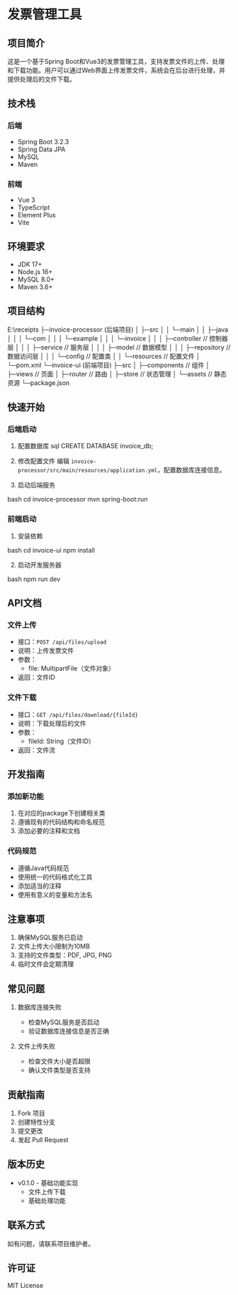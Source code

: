 # 发票管理工具

## 项目简介
这是一个基于Spring Boot和Vue3的发票管理工具，支持发票文件的上传、处理和下载功能。用户可以通过Web界面上传发票文件，系统会在后台进行处理，并提供处理后的文件下载。

## 技术栈
### 后端
- Spring Boot 3.2.3
- Spring Data JPA
- MySQL
- Maven

### 前端
- Vue 3
- TypeScript
- Element Plus
- Vite

## 环境要求
- JDK 17+
- Node.js 16+
- MySQL 8.0+
- Maven 3.6+

## 项目结构

E:\receipts
├─invoice-processor (后端项目)
│ ├─src
│ │ └─main
│ │ ├─java
│ │ │ └─com
│ │ │ └─example
│ │ │ └─invoice
│ │ │ ├─controller // 控制器层
│ │ │ ├─service // 服务层
│ │ │ ├─model // 数据模型
│ │ │ ├─repository // 数据访问层
│ │ │ └─config // 配置类
│ │ └─resources // 配置文件
│ └─pom.xml
└─invoice-ui (前端项目)
├─src
│ ├─components // 组件
│ ├─views // 页面
│ ├─router // 路由
│ ├─store // 状态管理
│ └─assets // 静态资源
└─package.json


## 快速开始

### 后端启动
1. 配置数据库
sql
CREATE DATABASE invoice_db;


2. 修改配置文件
编辑 `invoice-processor/src/main/resources/application.yml`，配置数据库连接信息。

3. 启动后端服务

bash
cd invoice-processor
mvn spring-boot:run


### 前端启动
1. 安装依赖

bash
cd invoice-ui
npm install


2. 启动开发服务器

bash
npm run dev


## API文档

### 文件上传
- 接口：`POST /api/files/upload`
- 说明：上传发票文件
- 参数：
  - file: MultipartFile（文件对象）
- 返回：文件ID

### 文件下载
- 接口：`GET /api/files/download/{fileId}`
- 说明：下载处理后的文件
- 参数：
  - fileId: String（文件ID）
- 返回：文件流

## 开发指南

### 添加新功能
1. 在对应的package下创建相关类
2. 遵循现有的代码结构和命名规范
3. 添加必要的注释和文档

### 代码规范
- 遵循Java代码规范
- 使用统一的代码格式化工具
- 添加适当的注释
- 使用有意义的变量和方法名

## 注意事项
1. 确保MySQL服务已启动
2. 文件上传大小限制为10MB
3. 支持的文件类型：PDF, JPG, PNG
4. 临时文件会定期清理

## 常见问题
1. 数据库连接失败
   - 检查MySQL服务是否启动
   - 验证数据库连接信息是否正确

2. 文件上传失败
   - 检查文件大小是否超限
   - 确认文件类型是否支持

## 贡献指南
1. Fork 项目
2. 创建特性分支
3. 提交更改
4. 发起 Pull Request

## 版本历史
- v0.1.0 - 基础功能实现
  - 文件上传下载
  - 基础处理功能

## 联系方式
如有问题，请联系项目维护者。

## 许可证
MIT License